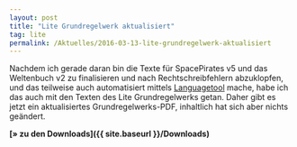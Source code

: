 ```yaml
---
layout: post
title: "Lite Grundregelwerk aktualisiert"
tag: lite
permalink: /Aktuelles/2016-03-13-lite-grundregelwerk-aktualisiert
---
```


Nachdem ich gerade daran bin die Texte für SpacePirates v5 und das Weltenbuch v2 zu finalisieren und nach Rechtschreibfehlern abzuklopfen, und das teilweise auch automatisiert mittels [Languagetool](https://languagetool.org/) mache, habe ich das auch mit den Texten des Lite Grundregelwerks getan. Daher gibt es jetzt ein aktualisiertes Grundregelwerks-PDF, inhaltlich hat sich aber nichts geändert.

**[&raquo; zu den Downloads]({{ site.baseurl }}/Downloads)**


